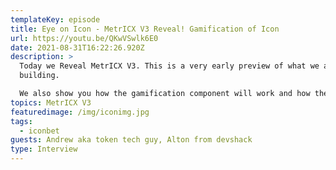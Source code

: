 ```yaml
---
templateKey: episode
title: Eye on Icon - MetrICX V3 Reveal! Gamification of Icon
url: https://youtu.be/QKwVSwlk6E0
date: 2021-08-31T16:22:26.920Z
description: >
  Today we Reveal MetrICX V3. This is a very early preview of what we are
  building.

  We also show you how the gamification component will work and how the NFTs are directly related to the Token that will be distributed randomly to the app users! Enjoy 
topics: MetrICX V3
featuredimage: /img/iconimg.jpg
tags:
  - iconbet
guests: Andrew aka token tech guy, Alton from devshack
type: Interview
---
```

